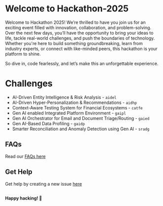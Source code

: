 # Welcome to Hackathon-2025

Welcome to Hackathon 2025! We’re thrilled to have you join us for an exciting event filled with innovation, collaboration, and problem-solving. Over the next few days, you’ll have the opportunity to bring your ideas to life, tackle real-world challenges, and push the boundaries of technology. Whether you're here to build something groundbreaking, learn from industry experts, or connect with like-minded peers, this hackathon is your platform to shine. 

So dive in, code fearlessly, and let’s make this an unforgettable experience. 

# Challenges

- AI-Driven Entity Intelligence & Risk Analysis - `aidel`
- AI-Driven Hyper-Personalization & Recommendations - `aidhp`
- Context-Aware Testing System for Financial Ecosystems - `catfe`
- Gen AI enabled Integrated Platform Environment - `gaipl`
- Gen AI Orchestrator for Email and Document Triage/Routing - `gaied`
- Gen AI-Based Data Profiling - `gaidp`
- Smarter Reconciliation and Anomaly Detection using Gen AI - `sradg`

## FAQs
Read our [FAQs here](https://github.com/ewfx/help/blob/main/README.md)

## Get Help
Get help by creating a new issue [here](https://github.com/ewfx/help/issues)

##
**Happy hacking! 🚀**
